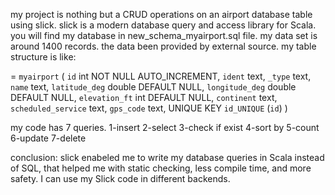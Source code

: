 my project is nothing but a CRUD operations on an airport database table using slick.
slick is a modern database query and access library for Scala. 
you will find my database in new_schema_myairport.sql file.
my data set is around 1400 records.
the data been provided by external source.
my table structure is like:

= `myairport` (
  `id` int NOT NULL AUTO_INCREMENT,
  `ident` text,
  `_type` text,
  `name` text,
  `latitude_deg` double DEFAULT NULL,
  `longitude_deg` double DEFAULT NULL,
  `elevation_ft` int DEFAULT NULL,
  `continent` text,
  `scheduled_service` text,
  `gps_code` text,
  UNIQUE KEY `id_UNIQUE` (`id`)
)

my code has 7 queries.
1-insert 
2-select 
3-check if exist
4-sort by
5-count 
6-update 
7-delete

conclusion:
slick enabeled me to write my database queries in Scala instead of SQL, that helped me with static checking, less compile time, and more safety. I can use my Slick code in different backends.
